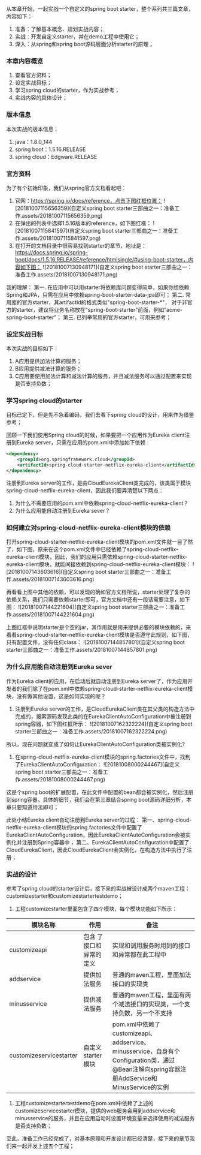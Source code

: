 从本章开始，一起实战一个自定义的spring boot starter，整个系列共三篇文章，内容如下：

 

1. 准备：了解基本概念、规划实战内容；
2. 实战：开发自定义starter，并在demo工程中使用它；
3. 深入：从spring和spring boot源码层面分析starter的原理；

### 本章内容概览

 

1. 查看官方资料；
2. 设定实战目标；
3. 学习spring cloud的starter，作为实战参考；
4. 实战内容的具体设计；

 

### 版本信息

 

本次实战的版本信息：

 

1. java：1.8.0_144
2. spring boot：1.5.16.RELEASE
3. spring cloud：Edgware.RELEASE

 

### 官方资料

 

为了有个初始印象，我们从spring官方文档看起吧：

 

1. 官网：https://spring.io/docs/reference，点击下图红框位置：
   ![20181007115656359](自定义spring boot starter三部曲之一：准备工作.assets/20181007115656359.png)
2. 在弹出的列表中选择1.5.16版本的reference，如下图红框：
   ![20181007115841597](自定义spring boot starter三部曲之一：准备工作.assets/20181007115841597.png)
3. 在打开的文档目录中很容易找到starter的章节，地址是：https://docs.spring.io/spring-boot/docs/1.5.16.RELEASE/reference/htmlsingle/#using-boot-starter，内容如下图：
   ![20181007130948171](自定义spring boot starter三部曲之一：准备工作.assets/20181007130948171.png)

 

我的理解：
 第一. 在应用中可以用starter将依赖库问题变得简单，如果你想依赖Spring和JPA，只需在应用中依赖spring-boot-starter-data-jpa即可；
 第二. 常用库的官方starter，其artifactId的格式类似"spring-boot-starter-*"， 对于非官方的starter，建议将业务名称放在"spring-boot-starter"前面，例如"acme-spring-boot-starter"；
 第三. 已列举常用的官方starter，可用来参考；

 

### 设定实战目标

 

本次实战的目标如下：

 

1. A应用提供加法计算的服务；
2. B应用提供减法计算的服务；
3. C应用要使用加法计算和减法计算的服务，并且减法服务可以通过配置来实现是否支持负数；

 

### 学习spring cloud的starter

 

目标已定下，但是先不急着编码，我们去看下spring cloud的设计，用来作为借鉴参考；

 

回顾一下我们使用Spring cloud的时候，如果要把一个应用作为Eureka client注册到Eureka server，只需在应用的pom.xml中添加如下依赖：

 

```xml
<dependency>
	<groupId>org.springframework.cloud</groupId>
	<artifactId>spring-cloud-starter-netflix-eureka-client</artifactId>
</dependency>
```

 

注册到Eureka server的工作，是由CloudEurekaClient类完成的，该类属于模块spring-cloud-netflix-eureka-client，因此我们要弄清楚以下两点：

 

1. 为什么不需要应用的pom.xml中依赖spring-cloud-netflix-eureka-client？
2. 为什么应用能自动注册到Eureka sever？

 

### 如何建立对spring-cloud-netflix-eureka-client模块的依赖

 

打开spring-cloud-starter-netflix-eureka-client模块的pom.xml文件就一目了然了，如下图，原来在这个pom.xml文件中已经依赖了spring-cloud-netflix-eureka-client模块，因此，我们的应用只需依赖spring-cloud-starter-netflix-eureka-client模块，就能间接依赖到spring-cloud-netflix-eureka-client模块：
![20181007143603616](自定义spring boot starter三部曲之一：准备工作.assets/20181007143603616.png)

 

再看看上图中其他的依赖，可以发现的确如官方文档所说，starter处理了复杂的依赖关系，我们只需要依赖starter即可，官方文档中还有一段话需要注意，如下图：
![20181007144221604](自定义spring boot starter三部曲之一：准备工作.assets/20181007144221604.png)

 

上图红框中说明starter是个空的jar，其作用就是用来提供必要的模块依赖的，来看看spring-cloud-starter-netflix-eureka-client模块是否遵守此规则，如下图，只有配置文件，没有任何class：
![20181007144857801](自定义spring boot starter三部曲之一：准备工作.assets/20181007144857801.png)

 

### 为什么应用能自动注册到Eureka sever

 

作为Eureka client的应用，在启动后就自动注册到Eureka server了，作为应用开发者的我们除了在pom.xml中依赖spring-cloud-starter-netflix-eureka-client模块，没有做其他设置，这是如何实现的呢？

 

1. 注册到Eureka server的工作，是CloudEurekaClient类在其父类的构造方法中完成的，搜索源码发现此类的在EurekaClientAutoConfiguration中被注册到spring容器，如下图红框所示：
   ![20181007162322224](自定义spring boot starter三部曲之一：准备工作.assets/20181007162322224.png)

 

所以，现在问题就变成了如何让EurekaClientAutoConfiguration类被实例化?

 

1. 在spring-cloud-netflix-eureka-client模块的spring.factories文件中，找到了EurekaClientAutoConfiguration：
   ![20181008000244467](自定义spring boot starter三部曲之一：准备工作.assets/20181008000244467.png)

 

这是个spring boot的扩展配置，在此文件中配置的bean都会被实例化，然后注册到spring容器，具体的细节，我们会在第三章结合spring boot源码详细分析，本章只要知道用法即可；

 

此处小结Eureka client自动注册到Eureka server的过程：
 第一、spring-cloud-netflix-eureka-client模块的spring.factories文件中配置了EurekaClientAutoConfiguration，因此EurekaClientAutoConfiguration会被实例化并注册到Spring容器中；
 第二、EurekaClientAutoConfiguration中配置了CloudEurekaClient，因此CloudEurekaClient会实例化，在构造方法中执行了注册；

 

### 实战的设计

 

参考了spring cloud的starter设计后，接下来的实战被设计成两个maven工程：customizestarter和customizestartertestdemo；

 

1. 工程customizestarter里面包含了四个模块，每个模块功能如下所示：

 

| 模块名称                | 作用                    | 备注                                                         |
| ----------------------- | ----------------------- | ------------------------------------------------------------ |
| customizeapi            | 包含 了接口和异常的定义 | 实现和调用服务时用到的接口和异常都在此工程中                 |
| addservice              | 提供加法服务            | 普通的maven工程，里面加法接口的实现类                        |
| minusservice            | 提供减法服务            | 普通的maven工程，里面有两个减法接口的实现类，一个支持负数，另一个不支持 |
| customizeservicestarter | 自定义starter模块       | pom.xml中依赖了customizeapi、addservice、minusservice，自身有个Configuration类，通过@Bean注解向spring容器注册AddService和MinusService的实例 |



1. 工程customizestartertestdemo在pom.xml中依赖了上述的customizeservicestarter模块，提供的web服务会用到addservice和minusservice的服务，并且在应用启动时设置环境变量来选择使用的减法服务是否支持负数；

 

至此，准备工作已经完成了，对基本原理和开发设计都已经清楚，接下来的章节我们来一起开发上述五个工程；